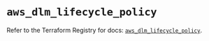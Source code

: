 # `aws_dlm_lifecycle_policy`

Refer to the Terraform Registry for docs: [`aws_dlm_lifecycle_policy`](https://registry.terraform.io/providers/hashicorp/aws/4.54.0/docs/resources/dlm_lifecycle_policy).
